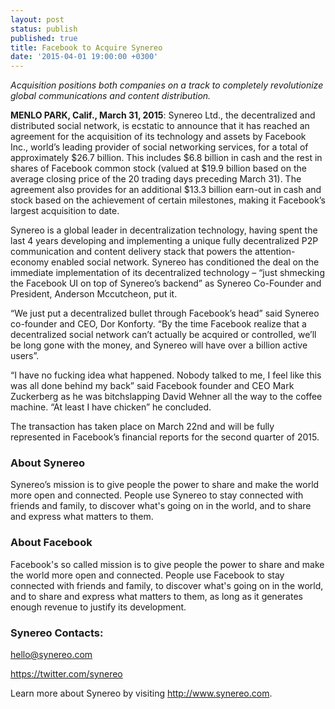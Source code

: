 ```yaml
---
layout: post
status: publish
published: true
title: Facebook to Acquire Synereo
date: '2015-04-01 19:00:00 +0300'
---
```


*Acquisition positions both companies on a track to completely revolutionize global communications and content distribution.*

**MENLO PARK, Calif., March 31, 2015**: Synereo Ltd., the decentralized and distributed social network, is ecstatic to announce that it has reached an agreement for the acquisition of its technology and assets by Facebook Inc., world’s leading provider of social networking services, for a total of approximately $26.7 billion. This includes $6.8 billion in cash and the rest in shares of Facebook common stock (valued at $19.9 billion based on the average closing price of the 20 trading days preceding March 31). The agreement also provides for an additional $13.3 billion earn-out in cash and stock based on the achievement of certain milestones, making it Facebook’s largest acquisition to date.

Synereo is a global leader in decentralization technology, having spent the last 4 years developing and implementing a unique fully decentralized P2P communication and content delivery stack that powers the attention-economy enabled social network. Synereo has conditioned the deal on the immediate implementation of its decentralized technology – “just shmecking the Facebook UI on top of Synereo’s backend” as Synereo Co-Founder and President, Anderson Mccutcheon, put it.

“We just put a decentralized bullet through Facebook’s head” said Synereo co-founder and CEO, Dor Konforty. “By the time Facebook realize that a decentralized social network can’t actually be acquired or controlled, we’ll be long gone with the money, and Synereo will have over a billion active users”.

“I have no fucking idea what happened. Nobody talked to me, I feel like this was all done behind my back” said Facebook founder and CEO Mark Zuckerberg as he was bitchslapping David Wehner all the way to the coffee machine. “At least I have chicken” he concluded.

The transaction has taken place on March 22nd and will be fully represented in Facebook’s financial reports for the second quarter of 2015.

### About Synereo

Synereo’s mission is to give people the power to share and make the world more open and connected. People use Synereo to stay connected with friends and family, to discover what's going on in the world, and to share and express what matters to them.
 
### About Facebook

Facebook's so called mission is to give people the power to share and make the world more open and connected. People use Facebook to stay connected with friends and family, to discover what's going on in the world, and to share and express what matters to them, as long as it generates enough revenue to justify its development. 

### Synereo Contacts:

<a href="mailto:hello@synereo.com">hello@synereo.com</a>

<a href="https://twitter.com/synereo">https://twitter.com/synereo</a>

Learn more about Synereo by visiting <a href="http://www.synereo.com">http://www.synereo.com</a>.
